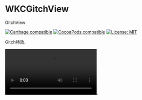 # WKCGitchView
GitchView


[![Carthage compatible](https://img.shields.io/badge/Carthage-compatible-4BC51D.svg?style=flat)](https://github.com/Carthage/Carthage#adding-frameworks-to-an-application) [![CocoaPods compatible](https://img.shields.io/cocoapods/v/WKCGitchView?style=flat)](https://cocoapods.org/pods/WKCGitchView) [![License: MIT](https://img.shields.io/cocoapods/l/WKCGitchView?style=flat)](http://opensource.org/licenses/MIT)

Gitch特效.

![Alt text](https://github.com/WKCLoveYang/WKCGitchView/raw/master/Source/1.mp4).
